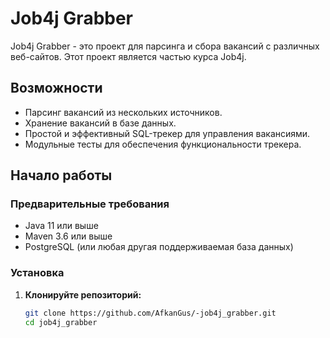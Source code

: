 # Job4j Grabber

Job4j Grabber - это проект для парсинга и сбора вакансий с различных веб-сайтов. Этот проект является частью курса Job4j.

## Возможности

- Парсинг вакансий из нескольких источников.
- Хранение вакансий в базе данных.
- Простой и эффективный SQL-трекер для управления вакансиями.
- Модульные тесты для обеспечения функциональности трекера.

## Начало работы

### Предварительные требования

- Java 11 или выше
- Maven 3.6 или выше
- PostgreSQL (или любая другая поддерживаемая база данных)

### Установка

1. **Клонируйте репозиторий:**

   ```sh
   git clone https://github.com/AfkanGus/-job4j_grabber.git
   cd job4j_grabber